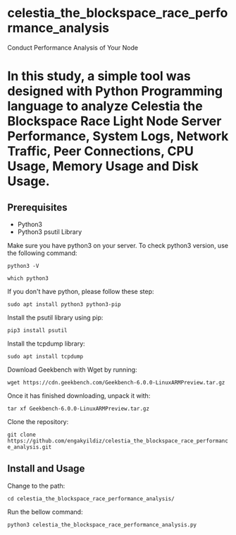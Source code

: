 # celestia_the_blockspace_race_performance_analysis
Conduct Performance Analysis of Your Node


# In this study, a simple tool was designed with Python Programming language to analyze Celestia the Blockspace Race Light Node Server Performance, System Logs, Network Traffic, Peer Connections, CPU Usage, Memory Usage and Disk Usage.

## Prerequisites

- Python3
- Python3 psutil Library

Make sure you have python3 on your server. To check python3 version, use the following command:

`python3 -V`

`which python3`

If you don't have python, please follow these step:

`sudo apt install python3 python3-pip`

Install the psutil library using pip:

`pip3 install psutil`

Install the tcpdump library:

`sudo apt install tcpdump`

Download Geekbench with Wget by running:

`wget https://cdn.geekbench.com/Geekbench-6.0.0-LinuxARMPreview.tar.gz`

Once it has finished downloading, unpack it with:

`tar xf Geekbench-6.0.0-LinuxARMPreview.tar.gz`

Clone the repository:

`git clone https://github.com/engakyildiz/celestia_the_blockspace_race_performance_analysis.git`

## Install and Usage

Change to the path:

`cd celestia_the_blockspace_race_performance_analysis/`

Run the bellow command:

`python3 celestia_the_blockspace_race_performance_analysis.py`






